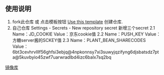 ## 使用说明
1. fork此仓库
   或 点击模板按钮 [Use this template](https://github.com/DingChang90/jd/generate) 创建仓库.
2. 自己仓库 Settings - Secrets - New repository secret 新增三个secret
   2.1 Name：JD_COOKIE               Value：京东cookie值
   2.2 Name：PUSH_KEY                Value：方糖server酱的SCKEY值
   2.3 Name：PLANT_BEAN_SHARECODES   Value：6bt3cevhrvlllf56ghfsi3ebjq@4npkonnsy7xi3suwyjqzifyng6djsbatsdz7pta@5kuvbyio45zwf7uarwradlbd4izc6balx7sq2bq 


[镜像库](https://github.com/zdrka/jd_scripts_mirror)
